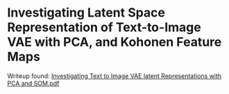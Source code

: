 # Investigating Latent Space Representation of Text-to-Image VAE with PCA, and Kohonen Feature Maps

Writeup found: [Investigating Text to Image VAE latent Representations with PCA and SOM.pdf](https://github.com/AdvaithRavishankar/Text_To_Image_VAE/blob/main/Investigating%20Text%20to%20Image%20VAE%20latent%20Representations%20with%20PCA%20and%20SOM.pdf)
